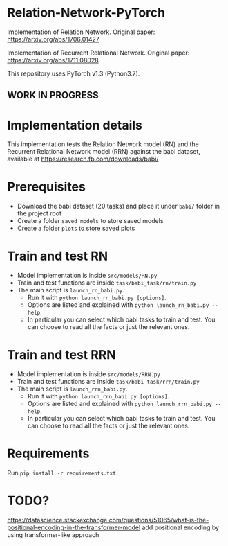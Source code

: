 # Relation-Network-PyTorch
Implementation of Relation Network. Original paper: https://arxiv.org/abs/1706.01427

Implementation of Recurrent Relational Network. Original paper: https://arxiv.org/abs/1711.08028

This repository uses PyTorch v1.3 (Python3.7).

## WORK IN PROGRESS

# Implementation details
This implementation tests the Relation Network model (RN) and the Recurrent Relational Network model (RRN) against the babi dataset, available at https://research.fb.com/downloads/babi/

# Prerequisites
* Download the babi dataset (20 tasks) and place it under `babi/` folder in the project root
* Create a folder `saved_models` to store saved models
* Create a folder `plots` to store saved plots

# Train and test RN
* Model implementation is inside `src/models/RN.py`
* Train and test functions are inside `task/babi_task/rn/train.py`
* The main script is `launch_rn_babi.py`.
  * Run it with `python launch_rn_babi.py [options]`.
  * Options are listed and explained with `python launch_rn_babi.py --help`.
  * In particular you can select which babi tasks to train and test. You can choose to read all the facts or just the relevant ones.

# Train and test RRN
* Model implementation is inside `src/models/RRN.py`
* Train and test functions are inside `task/babi_task/rrn/train.py`
* The main script is `launch_rrn_babi.py`.
  * Run it with `python launch_rrn_babi.py [options]`.
  * Options are listed and explained with `python launch_rrn_babi.py --help`.
  * In particular you can select which babi tasks to train and test. You can choose to read all the facts or just the relevant ones.

# Requirements
Run `pip install -r requirements.txt`


# TODO?
https://datascience.stackexchange.com/questions/51065/what-is-the-positional-encoding-in-the-transformer-model
add positional encoding by using transformer-like approach
